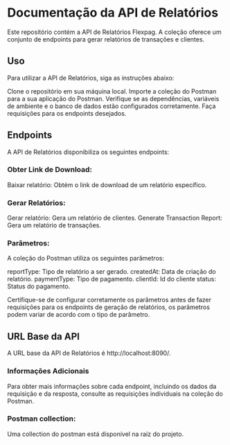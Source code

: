 # Documentação da API de Relatórios
Este repositório contém a API de Relatórios Flexpag. A coleção oferece um conjunto de endpoints para gerar relatórios de transações e clientes.

## Uso
Para utilizar a API de Relatórios, siga as instruções abaixo:

Clone o repositório em sua máquina local. Importe a coleção do Postman para a sua aplicação do Postman. Verifique se as dependências, variáveis de ambiente e o banco de dados estão configurados corretamente. Faça requisições para os endpoints desejados.
## Endpoints
A API de Relatórios disponibiliza os seguintes endpoints:

### Obter Link de Download:
Baixar relatório: Obtém o link de download de um relatório específico.
### Gerar Relatórios:
Gerar relatório: Gera um relatório de clientes.
Generate Transaction Report: Gera um relatório de transações.
### Parâmetros:
A coleção do Postman utiliza os seguintes parâmetros:

reportType: Tipo de relatório a ser gerado.
createdAt: Data de criação do relatório.
paymentType: Tipo de pagamento.
clientId: Id do cliente
status: Status do pagamento.

Certifique-se de configurar corretamente os parâmetros antes de fazer requisições para os endpoints de geração de relatórios, os parâmetros podem variar de acordo com o tipo de parâmetro.

## URL Base da API
A URL base da API de Relatórios é http://localhost:8090/.

### Informações Adicionais
Para obter mais informações sobre cada endpoint, incluindo os dados da requisição e da resposta, consulte as requisições individuais na coleção do Postman.

### Postman collection:
Uma collection do postman está disponível na raíz do projeto.
